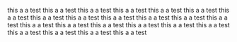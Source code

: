 
this a a test
this a a test
this a a test
this a a test
this a a test
this a a test
this a a test
this a a test
this a a test
this a a test
this a a test
this a a test
this a a test
this a a test
this a a test
this a a test
this a a test
this a a test
this a a test
this a a test
this a a test
this a a test
this a a test
